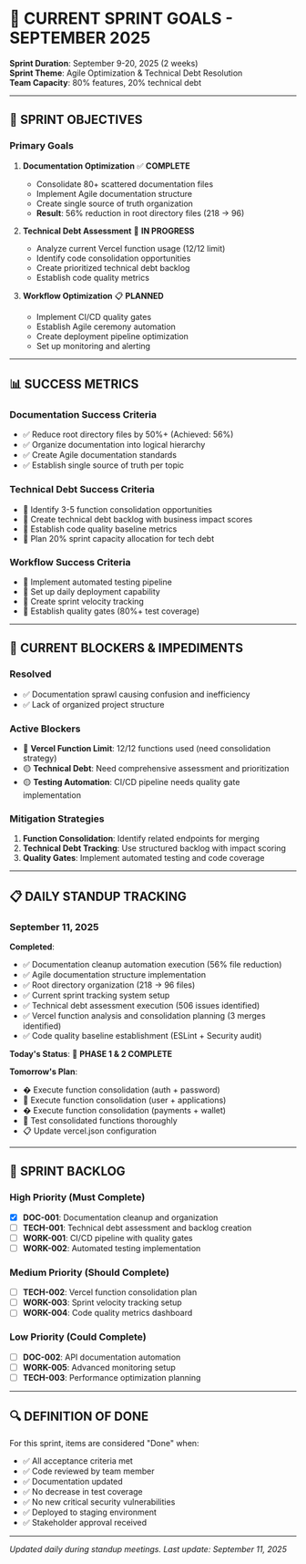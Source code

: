 # 🎯 CURRENT SPRINT GOALS - SEPTEMBER 2025

**Sprint Duration**: September 9-20, 2025 (2 weeks)  
**Sprint Theme**: Agile Optimization & Technical Debt Resolution  
**Team Capacity**: 80% features, 20% technical debt

---

## 🎯 **SPRINT OBJECTIVES**

### **Primary Goals**
1. **Documentation Optimization** ✅ **COMPLETE**
   - Consolidate 80+ scattered documentation files
   - Implement Agile documentation structure
   - Create single source of truth organization
   - **Result**: 56% reduction in root directory files (218 → 96)

2. **Technical Debt Assessment** 🔄 **IN PROGRESS**
   - Analyze current Vercel function usage (12/12 limit)
   - Identify code consolidation opportunities
   - Create prioritized technical debt backlog
   - Establish code quality metrics

3. **Workflow Optimization** 📋 **PLANNED**
   - Implement CI/CD quality gates
   - Establish Agile ceremony automation
   - Create deployment pipeline optimization
   - Set up monitoring and alerting

---

## 📊 **SUCCESS METRICS**

### **Documentation Success Criteria**
- ✅ Reduce root directory files by 50%+ (Achieved: 56%)
- ✅ Organize documentation into logical hierarchy
- ✅ Create Agile documentation standards
- ✅ Establish single source of truth per topic

### **Technical Debt Success Criteria**
- 🎯 Identify 3-5 function consolidation opportunities
- 🎯 Create technical debt backlog with business impact scores
- 🎯 Establish code quality baseline metrics
- 🎯 Plan 20% sprint capacity allocation for tech debt

### **Workflow Success Criteria**
- 🎯 Implement automated testing pipeline
- 🎯 Set up daily deployment capability
- 🎯 Create sprint velocity tracking
- 🎯 Establish quality gates (80%+ test coverage)

---

## 🚧 **CURRENT BLOCKERS & IMPEDIMENTS**

### **Resolved**
- ✅ Documentation sprawl causing confusion and inefficiency
- ✅ Lack of organized project structure

### **Active Blockers**
- 🔴 **Vercel Function Limit**: 12/12 functions used (need consolidation strategy)
- 🟡 **Technical Debt**: Need comprehensive assessment and prioritization
- 🟡 **Testing Automation**: CI/CD pipeline needs quality gate implementation

### **Mitigation Strategies**
1. **Function Consolidation**: Identify related endpoints for merging
2. **Technical Debt Tracking**: Use structured backlog with impact scoring
3. **Quality Gates**: Implement automated testing and code coverage

---

## 📋 **DAILY STANDUP TRACKING**

### **September 11, 2025**
**Completed**:
- ✅ Documentation cleanup automation execution (56% file reduction)
- ✅ Agile documentation structure implementation
- ✅ Root directory organization (218 → 96 files)
- ✅ Current sprint tracking system setup
- ✅ Technical debt assessment execution (506 issues identified)
- ✅ Vercel function analysis and consolidation planning (3 merges identified)
- ✅ Code quality baseline establishment (ESLint + Security audit)

**Today's Status**: 🎉 **PHASE 1 & 2 COMPLETE**

**Tomorrow's Plan**:
- � Execute function consolidation (auth + password)
- 🚀 Execute function consolidation (user + applications)  
- � Execute function consolidation (payments + wallet)
- 🧪 Test consolidated functions thoroughly
- 📋 Update vercel.json configuration

---

## 🎯 **SPRINT BACKLOG**

### **High Priority (Must Complete)**
- [x] **DOC-001**: Documentation cleanup and organization
- [ ] **TECH-001**: Technical debt assessment and backlog creation
- [ ] **WORK-001**: CI/CD pipeline with quality gates
- [ ] **WORK-002**: Automated testing implementation

### **Medium Priority (Should Complete)**
- [ ] **TECH-002**: Vercel function consolidation plan
- [ ] **WORK-003**: Sprint velocity tracking setup
- [ ] **WORK-004**: Code quality metrics dashboard

### **Low Priority (Could Complete)**
- [ ] **DOC-002**: API documentation automation
- [ ] **WORK-005**: Advanced monitoring setup
- [ ] **TECH-003**: Performance optimization planning

---

## 🔍 **DEFINITION OF DONE**

For this sprint, items are considered "Done" when:
- ✅ All acceptance criteria met
- ✅ Code reviewed by team member
- ✅ Documentation updated
- ✅ No decrease in test coverage
- ✅ No new critical security vulnerabilities
- ✅ Deployed to staging environment
- ✅ Stakeholder approval received

---

*Updated daily during standup meetings. Last update: September 11, 2025*
